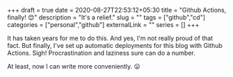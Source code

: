 +++ 
draft = true
date = 2020-08-27T22:53:12+05:30
title = "Github Actions, finally! 😊"
description = "It's a relief."
slug = "" 
tags = ["github","cd"]
categories = ["personal","github"]
externalLink = ""
series = []
+++

It has taken years for me to do this. And yes, I'm not really proud of that fact. But finally, I've set up automatic deployments for this blog with Github Actions. Sigh! Procrastination and laziness sure can do a number.

At least, now I can write more conveniently. 😛
